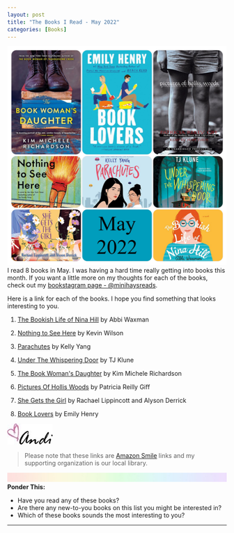 ```yaml
---
layout: post
title: "The Books I Read - May 2022"
categories: [Books]
---
```

![books](/images/May2022Books.JPG)
I read 8 books in May. I was having a hard time really getting into books this month. If you want a little more on my thoughts for each of the books, check out my [bookstagram page - @minihaysreads](http://instagram.com/minihaysreads). 

Here is a link for each of the books. I hope you find something that looks interesting to you. 

1. [The Bookish Life of Nina Hill](https://smile.amazon.com/Bookish-Life-Nina-Hill/dp/0451491874/ref=sr_1_1?keywords=bookish+life+of+nina+hill&qid=1655340162&sprefix=bookish%2Caps%2C137&sr=8-1) by Abbi Waxman

2. [Nothing to See Here](https://smile.amazon.com/Nothing-See-Here-Kevin-Wilson/dp/0062913492/ref=sr_1_1?crid=24N24BS3IE6JJ&keywords=nothing+to+see+here&qid=1655340179&sprefix=nothing+to+see+her%2Caps%2C154&sr=8-1) by Kevin Wilson

3. [Parachutes](https://smile.amazon.com/Parachutes-Kelly-Yang/dp/0062941097/ref=sr_1_1?crid=1Z0PFZNKKPQTA&keywords=parachutes+book&qid=1655340203&sprefix=parachutes+book%2Caps%2C147&sr=8-1) by Kelly Yang

4. [Under The Whispering Door](https://smile.amazon.com/Under-Whispering-Door-TJ-Klune/dp/1250217342/ref=sr_1_1?keywords=under+the+whispering+door&qid=1655340228&sprefix=under+the+whis%2Caps%2C153&sr=8-1) by TJ Klune

5. [The Book Woman's Daughter](https://smile.amazon.com/Book-Womans-Daughter-Novel-Troublesome/dp/1728242592/ref=sr_1_1?crid=2B29PE2O5WATT&keywords=the+book+woman%27s+daughter&qid=1655340247&sprefix=the+book+woman%27s+daughte%2Caps%2C132&sr=8-1) by Kim Michele Richardson

6. [Pictures Of Hollis Woods](https://smile.amazon.com/Murmur-Bees-Sofia-Segovia/dp/1542040507/ref=tmm_pap_swatch_0?_encoding=UTF8&qid=1651538487&sr=8-1) by Patricia Reilly Giff

7. [She Gets the Girl](https://smile.amazon.com/She-Gets-Girl-Rachael-Lippincott/dp/1534493794/ref=sr_1_1?crid=YT5ORBUFH415&keywords=she+gets+the+girl&qid=1655340283&sprefix=she+gets+the+girl%2Caps%2C149&sr=8-1) by Rachael Lippincott and Alyson Derrick

8. [Book Lovers](https://smile.amazon.com/Book-Lovers-Emily-Henry/dp/0593334833/ref=sr_1_1?crid=WSPU1J7XUH2P&keywords=book+lovers&qid=1655340307&sprefix=book+lover%2Caps%2C148&sr=8-1) by Emily Henry

![Andi](/images/andi.jpg)

>Please note that these links are [Amazon Smile](https://smile.amazon.com/charity/smile/about?ref_=smi_se_rspo_laas_aas) links and my supporting organization is our local library.

![header](/images/SkinnyRainbow.jpg)
**Ponder This:**
- Have you read any of these books?
- Are there any new-to-you books on this list you might be interested in?
- Which of these books sounds the most interesting to you?

----
